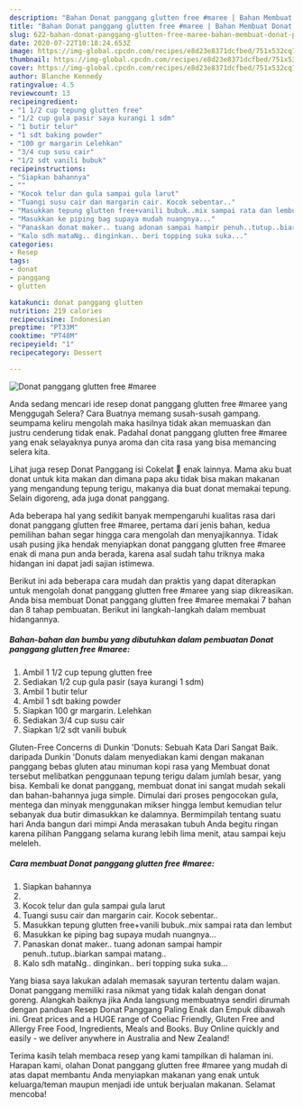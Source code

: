 ```yaml
---
description: "Bahan Donat panggang glutten free #maree | Bahan Membuat Donat panggang glutten free #maree Yang Lezat Sekali"
title: "Bahan Donat panggang glutten free #maree | Bahan Membuat Donat panggang glutten free #maree Yang Lezat Sekali"
slug: 622-bahan-donat-panggang-glutten-free-maree-bahan-membuat-donat-panggang-glutten-free-maree-yang-lezat-sekali
date: 2020-07-22T10:18:24.653Z
image: https://img-global.cpcdn.com/recipes/e8d23e8371dcfbed/751x532cq70/donat-panggang-glutten-free-maree-foto-resep-utama.jpg
thumbnail: https://img-global.cpcdn.com/recipes/e8d23e8371dcfbed/751x532cq70/donat-panggang-glutten-free-maree-foto-resep-utama.jpg
cover: https://img-global.cpcdn.com/recipes/e8d23e8371dcfbed/751x532cq70/donat-panggang-glutten-free-maree-foto-resep-utama.jpg
author: Blanche Kennedy
ratingvalue: 4.5
reviewcount: 13
recipeingredient:
- "1 1/2 cup tepung glutten free"
- "1/2 cup gula pasir saya kurangi 1 sdm"
- "1 butir telur"
- "1 sdt baking powder"
- "100 gr margarin Lelehkan"
- "3/4 cup susu cair"
- "1/2 sdt vanili bubuk"
recipeinstructions:
- "Siapkan bahannya"
- ""
- "Kocok telur dan gula sampai gula larut"
- "Tuangi susu cair dan margarin cair. Kocok sebentar.."
- "Masukkan tepung glutten free+vanili bubuk..mix sampai rata dan lembut"
- "Masukkan ke piping bag supaya mudah nuangnya..."
- "Panaskan donat maker.. tuang adonan sampai hampir penuh..tutup..biarkan sampai matang.."
- "Kalo sdh mataNg.. dinginkan.. beri topping suka suka..."
categories:
- Resep
tags:
- donat
- panggang
- glutten

katakunci: donat panggang glutten 
nutrition: 219 calories
recipecuisine: Indonesian
preptime: "PT33M"
cooktime: "PT48M"
recipeyield: "1"
recipecategory: Dessert

---
```



![Donat panggang glutten free #maree](https://img-global.cpcdn.com/recipes/e8d23e8371dcfbed/751x532cq70/donat-panggang-glutten-free-maree-foto-resep-utama.jpg)

Anda sedang mencari ide resep donat panggang glutten free #maree yang Menggugah Selera? Cara Buatnya memang susah-susah gampang. seumpama keliru mengolah maka hasilnya tidak akan memuaskan dan justru cenderung tidak enak. Padahal donat panggang glutten free #maree yang enak selayaknya punya aroma dan cita rasa yang bisa memancing selera kita.

Lihat juga resep Donat Panggang isi Cokelat 🍩 enak lainnya. Mama aku buat donat untuk kita makan dan dimana papa aku tidak bisa makan makanan yang mengandung tepung terigu, makanya dia buat donat memakai tepung. Selain digoreng, ada juga donat panggang.

Ada beberapa hal yang sedikit banyak mempengaruhi kualitas rasa dari donat panggang glutten free #maree, pertama dari jenis bahan, kedua pemilihan bahan segar hingga cara mengolah dan menyajikannya. Tidak usah pusing jika hendak menyiapkan donat panggang glutten free #maree enak di mana pun anda berada, karena asal sudah tahu triknya maka hidangan ini dapat jadi sajian istimewa.


Berikut ini ada beberapa cara mudah dan praktis yang dapat diterapkan untuk mengolah donat panggang glutten free #maree yang siap dikreasikan. Anda bisa membuat Donat panggang glutten free #maree memakai 7 bahan dan 8 tahap pembuatan. Berikut ini langkah-langkah dalam membuat hidangannya.

<!--inarticleads1-->

##### Bahan-bahan dan bumbu yang dibutuhkan dalam pembuatan Donat panggang glutten free #maree:

1. Ambil 1 1/2 cup tepung glutten free
1. Sediakan 1/2 cup gula pasir (saya kurangi 1 sdm)
1. Ambil 1 butir telur
1. Ambil 1 sdt baking powder
1. Siapkan 100 gr margarin. Lelehkan
1. Sediakan 3/4 cup susu cair
1. Siapkan 1/2 sdt vanili bubuk


Gluten-Free Concerns di Dunkin &#39;Donuts: Sebuah Kata Dari Sangat Baik. daripada Dunkin &#39;Donuts dalam menyediakan kami dengan makanan panggang bebas gluten atau minuman kopi rasa yang Membuat donat tersebut melibatkan penggunaan tepung terigu dalam jumlah besar, yang bisa. Kembali ke donat panggang, membuat donat ini sangat mudah sekali dan bahan-bahannya juga simple. Dimulai dari proses pengocokan gula, mentega dan minyak menggunakan mikser hingga lembut kemudian telur sebanyak dua butir dimasukkan ke dalamnya. Bermimpilah tentang suatu hari Anda bangun dari mimpi Anda merasakan tubuh Anda begitu ringan karena pilihan Panggang selama kurang lebih lima menit, atau sampai keju meleleh. 

<!--inarticleads2-->

##### Cara membuat Donat panggang glutten free #maree:

1. Siapkan bahannya
1. 
1. Kocok telur dan gula sampai gula larut
1. Tuangi susu cair dan margarin cair. Kocok sebentar..
1. Masukkan tepung glutten free+vanili bubuk..mix sampai rata dan lembut
1. Masukkan ke piping bag supaya mudah nuangnya...
1. Panaskan donat maker.. tuang adonan sampai hampir penuh..tutup..biarkan sampai matang..
1. Kalo sdh mataNg.. dinginkan.. beri topping suka suka...


Yang biasa saya lakukan adalah memasak sayuran tertentu dalam wajan. Donat panggang memiliki rasa nikmat yang tidak kalah dengan donat goreng. Alangkah baiknya jika Anda langsung membuatnya sendiri dirumah dengan panduan Resep Donat Panggang Paling Enak dan Empuk dibawah ini. Great prices and a HUGE range of Coeliac Friendly, Gluten Free and Allergy Free Food, Ingredients, Meals and Books. Buy Online quickly and easily - we deliver anywhere in Australia and New Zealand! 

Terima kasih telah membaca resep yang kami tampilkan di halaman ini. Harapan kami, olahan Donat panggang glutten free #maree yang mudah di atas dapat membantu Anda menyiapkan makanan yang enak untuk keluarga/teman maupun menjadi ide untuk berjualan makanan. Selamat mencoba!
